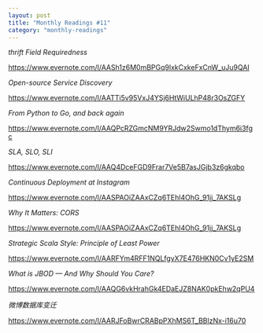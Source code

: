 ```yaml
---
layout: post
title: "Monthly Readings #11"
category: "monthly-readings"
---
```


*thrift Field Requiredness*

https://www.evernote.com/l/AASh1z6M0mBPGq9lxkCxkeFxCnW_uJu9QAI

*Open-source Service Discovery*

https://www.evernote.com/l/AATTi5v95VxJ4YSj6HtWiULhP48r3OsZGFY

*From Python to Go, and back again*

https://www.evernote.com/l/AAQPcRZGmcNM9YRJdw2Swmo1dThym6i3fgc

*SLA, SLO, SLI*

https://www.evernote.com/l/AAQ4DceFGD9Frar7Ve5B7asJGjb3z6gkqbo

*Continuous Deployment at Instagram*

https://www.evernote.com/l/AASPAOiZAAxCZq6TEhl4OhG_91jj_7AKSLg

*Why It Matters: CORS*

https://www.evernote.com/l/AASPAOiZAAxCZq6TEhl4OhG_91jj_7AKSLg

*Strategic Scala Style: Principle of Least Power*

https://www.evernote.com/l/AARFYm4RFF1NQLfgyX7E476HKN0Cv1yE2SM

*What is JBOD — And Why Should You Care?*

https://www.evernote.com/l/AAQG6vkHrahGk4EDaEJZ8NAK0pkEhw2qPU4

*微博数据库变迁*

https://www.evernote.com/l/AARJFoBwrCRABpPXhMS6T_BBlzNx-i16u70
